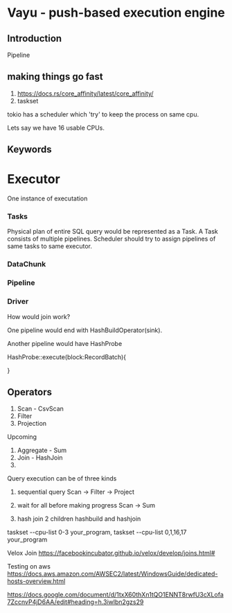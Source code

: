# Vayu - push-based execution engine

## Introduction 

Pipeline 

## making things go fast
1. https://docs.rs/core_affinity/latest/core_affinity/
2. taskset 


tokio has a scheduler which 'try' to keep the process on same cpu.

Lets say we have 16 usable CPUs.

## Keywords

# Executor
One instance of executation

### Tasks
Physical plan of entire SQL query would be represented as a Task.
A Task consists of multiple pipelines. Scheduler should try to assign pipelines of same tasks to same executor.

### DataChunk


### Pipeline


### Driver


How would join work? 

One pipeline would end with HashBuildOperator(sink).

Another pipeline would have HashProbe 

HashProbe::execute(block:RecordBatch){
    
}


## Operators 
1. Scan - CsvScan
2. Filter 
3. Projection 

Upcoming 
1. Aggregate - Sum 
2. Join - HashJoin
3. 




Query execution can be of three kinds

1. sequential query
Scan -> Filter -> Project

2. wait for all before making progress 
Scan -> Sum

3. hash join 
    2 children hashbuild and hashjoin


taskset --cpu-list 0-3 your_program,  taskset --cpu-list 0,1,16,17 your_program

Velox Join 
https://facebookincubator.github.io/velox/develop/joins.html#

Testing on aws
https://docs.aws.amazon.com/AWSEC2/latest/WindowsGuide/dedicated-hosts-overview.html


https://docs.google.com/document/d/1txX60thXn1tQO1ENNT8rwfU3cXLofa7ZccnvP4jD6AA/edit#heading=h.3iwlbn2gzs29